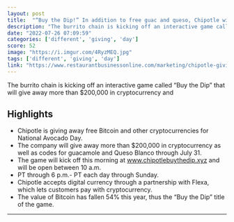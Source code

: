 ```yaml
---
layout: post
title:  "“Buy the Dip!” In addition to free guac and queso, Chipotle will give away $200,000 in cryptocurrency in honor of National Avocado Day"
description: "The burrito chain is kicking off an interactive game called “Buy the Dip” that will give away more than $200,000 in cryptocurrency and"
date: "2022-07-26 07:09:59"
categories: ['different', 'giving', 'day']
score: 52
image: "https://i.imgur.com/4RyzMEQ.jpg"
tags: ['different', 'giving', 'day']
link: "https://www.restaurantbusinessonline.com/marketing/chipotle-giving-away-crypto-national-avocado-day"
---
```


The burrito chain is kicking off an interactive game called “Buy the Dip” that will give away more than $200,000 in cryptocurrency and

## Highlights

- Chipotle is giving away free Bitcoin and other cryptocurrencies for National Avocado Day.
- The company will give away more than $200,000 in cryptocurrency as well as codes for guacamole and Queso Blanco through July 31.
- The game will kick off this morning at www.chipotlebuythedip.xyz and will be open between 10 a.m.
- PT through 6 p.m.- PT each day through Sunday.
- Chipotle accepts digital currency through a partnership with Flexa, which lets customers pay with cryptocurrency.
- The value of Bitcoin has fallen 54% this year, thus the “Buy the Dip” title of the game.

---
